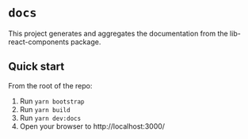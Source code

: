 # `docs`

This project generates and aggregates the documentation from the lib-react-components package.

## Quick start

From the root of the repo:

1. Run `yarn bootstrap`
1. Run `yarn build`
1. Run `yarn dev:docs`
1. Open your browser to http://localhost:3000/
